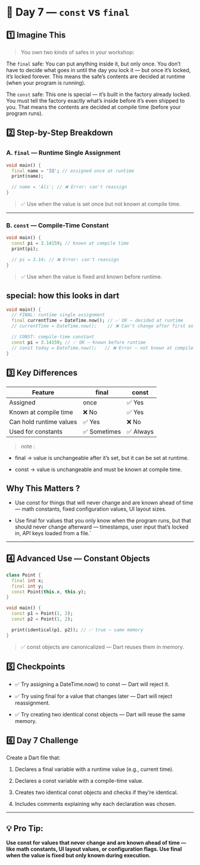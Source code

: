 # 🎯 Day 7 — `const` vs `final`
## 1️⃣ Imagine This
>You own two kinds of safes in your workshop:

The `final` safe: You can put anything inside it, but only once. You don’t have to decide what goes in until the day you lock it — but once it’s locked, it’s locked forever. This means the safe’s contents are decided at runtime (when your program is running).

The `const` safe: This one is special — it’s built in the factory already locked. You must tell the factory exactly what’s inside before it’s even shipped to you. That means the contents are decided at compile time (before your program runs).
## 2️⃣ Step-by-Step Breakdown
### A. `final` — Runtime Single Assignment

``` dart 
void main() {
  final name = 'IQ'; // assigned once at runtime
  print(name);

  // name = 'Ali'; // ❌ Error: can't reassign
}
```
>✅ Use when the value is set once but not known at compile time.
---
### B. `const` — Compile-Time Constant
``` dart 
void main() {
  const pi = 3.14159; // known at compile time
  print(pi);

  // pi = 3.14; // ❌ Error: can't reassign
}
```
> ✅ Use when the value is fixed and known before runtime.
## special: how this looks in dart 
``` dart 
void main() {
  // FINAL: runtime single assignment
  final currentTime = DateTime.now(); // ✅ OK — decided at runtime
  // currentTime = DateTime.now();    // ❌ Can't change after first assignment

  // CONST: compile-time constant
  const pi = 3.14159; // ✅ OK — known before runtime
  // const today = DateTime.now();   // ❌ Error — not known at compile time
}
```
## 3️⃣ Key Differences

|Feature|final|	const|
| --- | --- | ---|
Assigned| once|	✅ Yes|	✅ Yes|
Known at compile time	|❌ No	|✅ Yes
Can hold runtime values	|✅ Yes	|❌ No
Used for constants	|✅ Sometimes|	✅ Always
> note :
- final → value is unchangeable after it’s set, but it can be set at runtime.

- const → value is unchangeable and must be known at compile time.
## Why This Matters ?
- Use const for things that will never change and are known ahead of time — math constants, fixed configuration values, UI layout sizes.

- Use final for values that you only know when the program runs, but that should never change afterward — timestamps, user input that’s locked in, API keys loaded from a file.`

---
## 4️⃣ Advanced Use — Constant Objects
``` dart
class Point {
  final int x;
  final int y;
  const Point(this.x, this.y);
}

void main() {
  const p1 = Point(1, 2);
  const p2 = Point(1, 2);

  print(identical(p1, p2)); // ✅ true — same memory
}
```
> ✅ const objects are canonicalized — Dart reuses them in memory.
## 5️⃣ Checkpoints
- ✅ Try assigning a DateTime.now() to const — Dart will reject it.

- ✅ Try using final for a value that changes later — Dart will reject reassignment.

- ✅ Try creating two identical const objects — Dart will reuse the same memory.
## 6️⃣ Day 7 Challenge
Create a Dart file that:

1. Declares a final variable with a runtime value (e.g., current time).

2. Declares a const variable with a compile-time value.

3. Creates two identical const objects and checks if they’re identical.

4. Includes comments explaining why each declaration was chosen.

---
## **💡 Pro Tip**:
**Use const for values that never change and are known ahead of time — like math constants, UI layout values, or configuration flags. Use final when the value is fixed but only known during execution.**